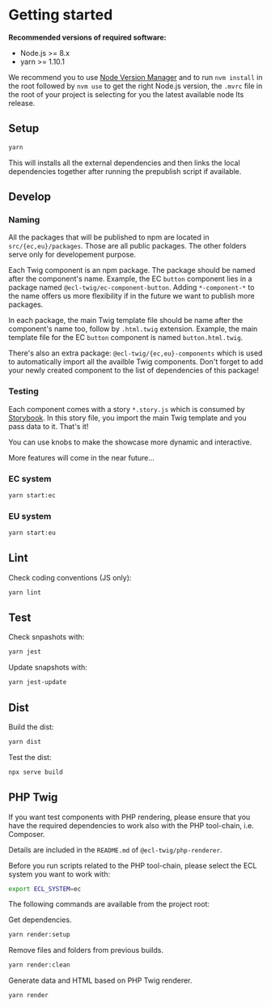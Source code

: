# Getting started

**Recommended versions of required software:**

- Node.js >= 8.x
- yarn >= 1.10.1

We recommend you to use [Node Version Manager](https://github.com/creationix/nvm) and to run `nvm install` in the root followed by `nvm use` to get the right Node.js version, the `.mvrc` file in the root of your project is selecting for you the latest available node lts release.

## Setup

```bash
yarn
```

This will installs all the external dependencies and then links the local dependencies together after running the prepublish script if available.

## Develop

### Naming

All the packages that will be published to npm are located in `src/{ec,eu}/packages`. Those are all public packages. The other folders serve only for developement purpose.

Each Twig component is an npm package. The package should be named after the component's name. Example, the EC `button` component lies in a package named `@ecl-twig/ec-component-button`. Adding `*-component-*` to the name offers us more flexibility if in the future we want to publish more packages.

In each package, the main Twig template file should be name after the component's name too, follow by `.html.twig` extension. Example, the main template file for the EC `button` component is named `button.html.twig`.

There's also an extra package: `@ecl-twig/{ec,eu}-components` which is used to automatically import all the availble Twig components. Don't forget to add your newly created component to the list of dependencies of this package!

### Testing

Each component comes with a story `*.story.js` which is consumed by [Storybook](https://storybook.js.org/). In this story file, you import the main Twig template and you pass data to it. That's it!

You can use knobs to make the showcase more dynamic and interactive.

More features will come in the near future...

### EC system

```bash
yarn start:ec
```

### EU system

```bash
yarn start:eu
```

## Lint

Check coding conventions (JS only):

```bash
yarn lint
```

## Test

Check snpashots with:

```bash
yarn jest
```

Update snapshots with:

```bash
yarn jest-update
```

## Dist

Build the dist:

```bash
yarn dist
```

Test the dist:

```bash
npx serve build
```

## PHP Twig

If you want test components with PHP rendering, please ensure that you have the required dependencies to work also with the PHP tool-chain, i.e. Composer.

Details are included in the `README.md` of `@ecl-twig/php-renderer`.

Before you run scripts related to the PHP tool-chain, please select the ECL system you want to work with:

```bash
export ECL_SYSTEM=ec
```

The following commands are available from the project root:

Get dependencies.

```bash
yarn render:setup
```

Remove files and folders from previous builds.

```bash
yarn render:clean
```

Generate data and HTML based on PHP Twig renderer.

```bash
yarn render
```
